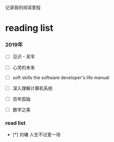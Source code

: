 记录我的阅读里程

# reading list

### 2019年

- [ ] 见识 - 吴军

- [ ] 心灵的未来

- [ ] soft skills the software developer's life manual
 
- [ ] 深入理解计算机系统

- [ ] 百年孤独

- [ ] 数学之美


### read list


- [*] 刘墉 人生不过爱一场
